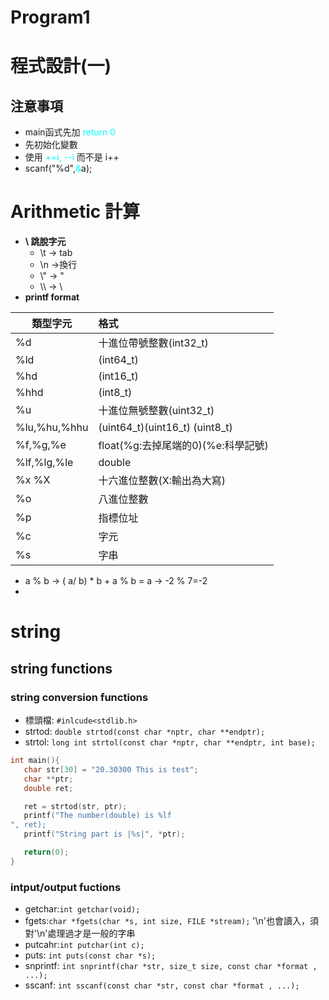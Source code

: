 # Program1


# 程式設計(一)

## **注意事項**

* main函式先加 <font color=#00FFFF>return 0</font>
* 先初始化變數
* 使用 <font color=#00FFFF>\++i, --i</font> 而不是 i++
* scanf("%d",<font color=#00FFFF>&</font>a);

#  Arithmetic 計算

* **\ 跳脫字元**
  * \t -> tab
  * \n ->換行
  * \\" -> "
  * \\\ -> \
* **printf format**

| 類型字元     | 格式                               |
| ------------ | :--------------------------------- |
| %d           | 十進位帶號整數(int32_t)            |
| %ld          | (int64_t)                          |
| %hd          | (int16_t)                          |
| %hhd         | (int8_t)                           |
| %u           | 十進位無號整數(uint32_t)           |
| %lu,%hu,%hhu | (uint64_t)(uint16_t) (uint8_t)     |
| %f,%g,%e     | float(%g:去掉尾端的0)(%e:科學記號) |
| %lf,%lg,%le  | double                             |
| %x %X        | 十六進位整數(X:輸出為大寫)         |
| %o           | 八進位整數                         |
| %p           | 指標位址                           |
| %c           | 字元                               |
| %s           | 字串                               |

* a % b -> ( a/ b) * b + a % b = a -> -2 % 7=-2
* 

# string

## string functions

### string conversion functions

* 標頭檔: `#inlcude<stdlib.h>`
* strtod: `double strtod(const char *nptr, char **endptr);`
* strtol: `long int strtol(const char *nptr, char **endptr, int base);`

```C
int main(){
   char str[30] = "20.30300 This is test";
   char **ptr;
   double ret;

   ret = strtod(str, ptr);
   printf("The number(double) is %lf
", ret);
   printf("String part is |%s|", *ptr);

   return(0);
}
```

### intput/output fuctions

* getchar:`int getchar(void);`
* fgets:`char *fgets(char *s, int size, FILE *stream);`
  '\n'也會讀入，須對'\n'處理過才是一般的字串
* putcahr:`int putchar(int c);`
* puts: `int puts(const char *s);`
* snprintf: `int snprintf(char *str, size_t size, const char *format , ...);`
* sscanf: `int sscanf(const char *str, const char *format , ...);`

